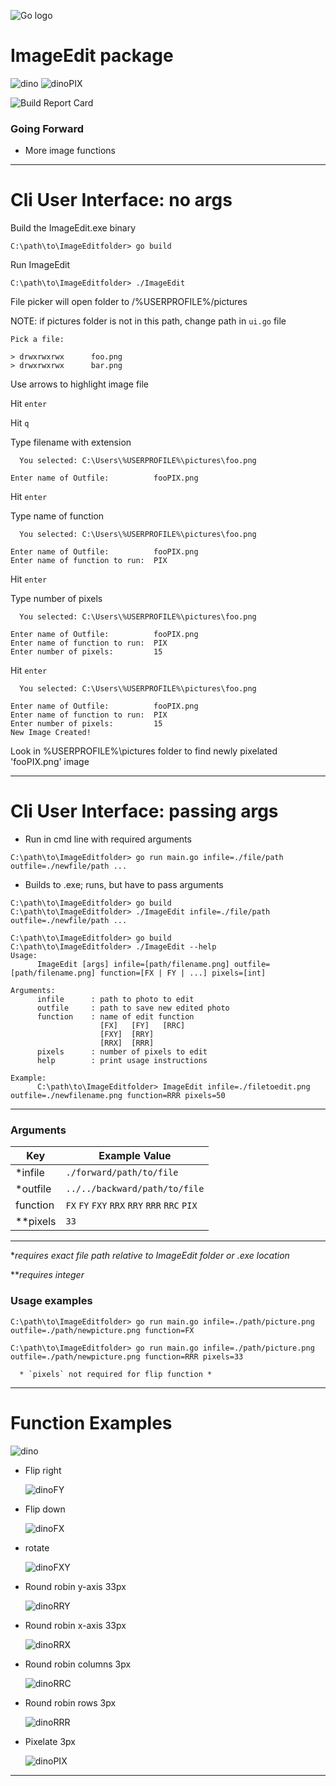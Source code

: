 ![Go logo](https://go.dev/images/go-logo-blue.svg)

# ImageEdit package
![dino] ![dinoPIX]

![Build Report Card](https://img.shields.io/badge/Build-passing-brightgreen)
### Going Forward
- More image functions
---
# Cli User Interface: no args
Build the ImageEdit.exe binary
~~~
C:\path\to\ImageEditfolder> go build
~~~
Run ImageEdit
~~~
C:\path\to\ImageEditfolder> ./ImageEdit
~~~
File picker will open folder to /%USERPROFILE%/pictures

NOTE: if pictures folder is not in this path, change path in `ui.go` file
~~~
Pick a file:

> drwxrwxrwx      foo.png
> drwxrwxrwx      bar.png
~~~
Use arrows to highlight image file

Hit `enter`

Hit `q`

Type filename with extension

~~~
  You selected: C:\Users\%USERPROFILE%\pictures\foo.png

Enter name of Outfile:          fooPIX.png
~~~
Hit `enter`

Type name of function
~~~
  You selected: C:\Users\%USERPROFILE%\pictures\foo.png

Enter name of Outfile:          fooPIX.png
Enter name of function to run:  PIX
~~~
Hit `enter`

Type number of pixels
~~~
  You selected: C:\Users\%USERPROFILE%\pictures\foo.png

Enter name of Outfile:          fooPIX.png
Enter name of function to run:  PIX
Enter number of pixels:         15
~~~
Hit `enter`
~~~
  You selected: C:\Users\%USERPROFILE%\pictures\foo.png

Enter name of Outfile:          fooPIX.png
Enter name of function to run:  PIX
Enter number of pixels:         15
New Image Created!
~~~
Look in %USERPROFILE%\pictures folder to find newly pixelated 'fooPIX.png' image

---
# Cli User Interface: passing args
- Run in cmd line with required arguments
~~~
C:\path\to\ImageEditfolder> go run main.go infile=./file/path outfile=./newfile/path ...
~~~
- Builds to .exe; runs, but have to pass arguments
~~~
C:\path\to\ImageEditfolder> go build
C:\path\to\ImageEditfolder> ./ImageEdit infile=./file/path outfile=./newfile/path ...
~~~
~~~
C:\path\to\ImageEditfolder> go build
C:\path\to\ImageEditfolder> ./ImageEdit --help
Usage:
      ImageEdit [args] infile=[path/filename.png] outfile=[path/filename.png] function=[FX | FY | ...] pixels=[int]

Arguments:
      infile      : path to photo to edit
      outfile     : path to save new edited photo
      function    : name of edit function
                    [FX]   [FY]   [RRC]
                    [FXY]  [RRY]
                    [RRX]  [RRR]
      pixels      : number of pixels to edit
      help        : print usage instructions

Example:
      C:\path\to\ImageEditfolder> ImageEdit infile=./filetoedit.png outfile=./newfilename.png function=RRR pixels=50
~~~
---
### Arguments
| Key | Example Value |
|-|-|
| *infile | `./forward/path/to/file` |
| *outfile | `../../backward/path/to/file` |
| function| `FX` `FY` `FXY` `RRX` `RRY` `RRR` `RRC` `PIX`|
| **pixels | `33`|
---
**requires exact file path relative to ImageEdit folder or .exe location*

***requires integer*
### Usage examples
~~~
C:\path\to\ImageEditfolder> go run main.go infile=./path/picture.png outfile=./path/newpicture.png function=FX

C:\path\to\ImageEditfolder> go run main.go infile=./path/picture.png outfile=./path/newpicture.png function=RRR pixels=33
  
  * `pixels` not required for flip function *
~~~
---
# Function Examples

  ![dino]

- Flip right

  ![dinoFY]

- Flip down

  ![dinoFX]

- rotate

  ![dinoFXY]

- Round robin y-axis 33px

  ![dinoRRY]

- Round robin x-axis 33px

  ![dinoRRX]

- Round robin columns 3px

  ![dinoRRC]

- Round robin rows 3px

  ![dinoRRR]

- Pixelate 3px

  ![dinoPIX]

---

[dino]:./assets/dino.png
[dinoFX]:./assets/flip/dinoFX.png
[dinoFY]:./assets/flip/dinoFY.png
[dinoRRX]:./assets/roundrobin/dinoRRX.png
[dinoRRY]:./assets/roundrobin/dinoRRY.png
[dinoRRR]:./assets/roundrobin/dinoRRR.png
[dinoRRC]:./assets/roundrobin/dinoRRC.png
[dinoFXY]:./assets/flip/dinoFXY.png
[dinoPIX]:./assets/pixelate/dinoPIX.png
